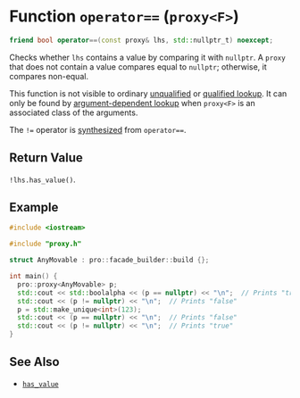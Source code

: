 # Function `operator==` (`proxy<F>`)

```cpp
friend bool operator==(const proxy& lhs, std::nullptr_t) noexcept;
```

Checks whether `lhs` contains a value by comparing it with `nullptr`. A `proxy` that does not contain a value compares equal to `nullptr`; otherwise, it compares non-equal.

This function is not visible to ordinary [unqualified](https://en.cppreference.com/w/cpp/language/unqualified_lookup) or [qualified lookup](https://en.cppreference.com/w/cpp/language/qualified_lookup). It can only be found by [argument-dependent lookup](https://en.cppreference.com/w/cpp/language/adl) when `proxy<F>` is an associated class of the arguments.

The `!=` operator is [synthesized](https://en.cppreference.com/w/cpp/language/default_comparisons) from `operator==`.

## Return Value

`!lhs.has_value()`.

## Example

```cpp
#include <iostream>

#include "proxy.h"

struct AnyMovable : pro::facade_builder::build {};

int main() {
  pro::proxy<AnyMovable> p;
  std::cout << std::boolalpha << (p == nullptr) << "\n";  // Prints "true"
  std::cout << (p != nullptr) << "\n";  // Prints "false"
  p = std::make_unique<int>(123);
  std::cout << (p == nullptr) << "\n";  // Prints "false"
  std::cout << (p != nullptr) << "\n";  // Prints "true"
}
```

## See Also

- [`has_value`](has_value.md)
